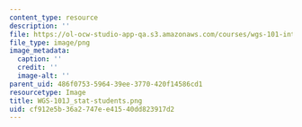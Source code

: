 ```yaml
---
content_type: resource
description: ''
file: https://ol-ocw-studio-app-qa.s3.amazonaws.com/courses/wgs-101-introduction-to-womens-and-gender-studies-fall-2014/cf912e5b36a2747ee41540dd823917d2_WGS-101J_stat-students.png
file_type: image/png
image_metadata:
  caption: ''
  credit: ''
  image-alt: ''
parent_uid: 486f0753-5964-39ee-3770-420f14586cd1
resourcetype: Image
title: WGS-101J_stat-students.png
uid: cf912e5b-36a2-747e-e415-40dd823917d2
---
```


